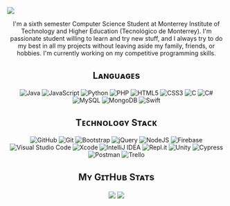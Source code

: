 <!-- BANNER -->
<img align="center" src="https://drive.google.com/uc?export=view&id=1T7bBG1NpRVi5Rzi0bD2rPZmPJ6GP6tU9" />

<!-- BIO -->
<p align="center">I'm a sixth semester Computer Science Student at Monterrey Institute of Technology and Higher Education (Tecnológico de Monterrey). I'm passionate student willing to learn and try new stuff, and I always try to do my best in all my projects without leaving aside my family, friends, or hobbies. I'm currently working on my competitive programming skills.</p>

<!-- LANGUAGES -->
<h2 align="center">Lᴀɴɢᴜᴀɢᴇs</h2>
<p align="center">
  <img alt="Java" src="https://img.shields.io/badge/java-%23ED8B00.svg?style=for-the-badge&logo=java&logoColor=white"/>
  <img alt="JavaScript" src="https://img.shields.io/badge/javascript-%23323330.svg?style=for-the-badge&logo=javascript&logoColor=%23F7DF1E"/>
  <img alt="Python" src="https://img.shields.io/badge/python-%2314354C.svg?style=for-the-badge&logo=python&logoColor=white"/>
  <img alt="PHP" src="https://img.shields.io/badge/php-%23777BB4.svg?style=for-the-badge&logo=php&logoColor=white"/>
  <img alt="HTML5" src="https://img.shields.io/badge/html5-%23E34F26.svg?style=for-the-badge&logo=html5&logoColor=white"/>
  <img alt="CSS3" src="https://img.shields.io/badge/css3-%231572B6.svg?style=for-the-badge&logo=css3&logoColor=white"/>
  <img alt="C" src="https://img.shields.io/badge/c-%2300599C.svg?style=for-the-badge&logo=c&logoColor=white"/>
  <img alt="C#" src="https://img.shields.io/badge/c%23-%23239120.svg?style=for-the-badge&logo=c-sharp&logoColor=white"/>
  <img alt="MySQL" src="https://img.shields.io/badge/mysql-%2300f.svg?style=for-the-badge&logo=mysql&logoColor=white"/>
  <img alt="MongoDB" src ="https://img.shields.io/badge/MongoDB-%234ea94b.svg?style=for-the-badge&logo=mongodb&logoColor=white"/>
  <img alt="Swift" src="https://img.shields.io/badge/swift-%23FA7343.svg?style=for-the-badge&logo=swift&logoColor=white"/>
</p>

<!-- TECHNOLOGY STACK-->
<h2 align="center">Tᴇᴄʜɴᴏʟᴏɢʏ Sᴛᴀᴄᴋ</h2>
<p align="center">
  <img alt="GitHub" src="https://img.shields.io/badge/github-%23121011.svg?style=for-the-badge&logo=github&logoColor=white"/>
  <img alt="Git" src="https://img.shields.io/badge/git-%23F05033.svg?style=for-the-badge&logo=git&logoColor=white"/>
  <img alt="Bootstrap" src="https://img.shields.io/badge/bootstrap-%23563D7C.svg?style=for-the-badge&logo=bootstrap&logoColor=white"/>
  <img alt="jQuery" src="https://img.shields.io/badge/jquery-%230769AD.svg?style=for-the-badge&logo=jquery&logoColor=white"/>
  <img alt="NodeJS" src="https://img.shields.io/badge/node.js-%2343853D.svg?style=for-the-badge&logo=node-dot-js&logoColor=white"/>
  <img alt="Firebase" src="https://img.shields.io/badge/firebase-%23039BE5.svg?style=for-the-badge&logo=firebase"/>
  <img alt="Visual Studio Code" src="https://img.shields.io/badge/VisualStudioCode-0078d7.svg?style=for-the-badge&logo=visual-studio-code&logoColor=white"/>
  <img alt="Xcode" src="https://img.shields.io/badge/Xcode-007ACC?style=for-the-badge&logo=Xcode&logoColor=white"/>
  <img alt="IntelliJ IDEA" src="https://img.shields.io/badge/IntelliJIDEA-000000.svg?style=for-the-badge&logo=intellij-idea&logoColor=white"/>
  <img alt="Repl.it" src="https://img.shields.io/badge/Repl.it-%230D101E.svg?style=for-the-badge&logo=Repl.it&logoColor=white"/>
  <img alt="Unity" src="https://img.shields.io/badge/unity-%23000000.svg?style=for-the-badge&logo=unity&logoColor=white"/>
  <img alt="Cypress" src="https://img.shields.io/badge/-cypress-%23E5E5E5?style=for-the-badge&logo=cypress&logoColor=058a5e" alt="cypress">
  <img alt="Postman" src="https://img.shields.io/badge/Postman-FF6C37?style=for-the-badge&logo=postman&logoColor=red" />
  <img alt="Trello" src="https://img.shields.io/badge/Trello-%23026AA7.svg?style=for-the-badge&logo=Trello&logoColor=white"/>
</p>

<!-- STATS -->
<h2 align="center">Mʏ GɪᴛHᴜʙ Sᴛᴀᴛs</h2>
<p align="center">
  <img align="center" src="http://github-readme-streak-stats.herokuapp.com?user=PedroRangelP&hide_border=true&background=FFFFFF00&stroke=18B5F6&ring=FD22A0&fire=FD22A0&currStreakNum=18B5F6&currStreakLabel=18B5F6&sideNums=960884&sideLabels=960884&dates=808080" />
  <img align="center" src="https://github-readme-stats.vercel.app/api/top-langs/?username=PedroRangelP&layout=compact&hide_border=true&bg_color=FFFFFF00&langs_count=10&count_private=true&title_color=18B5F6FF&text_color=808080FF" />
</p>
<!-- https://github.com/Ileriayo/markdown-badges -->
